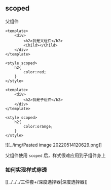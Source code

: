 ## scoped
父组件

```vue
<template>
	<div>
		<h2>我是父组件</h2>
		<Child></Child>
	</div>
</template>

<style scoped>
	h2{
		color:red;
	}
</style>
```

```vue
<template>
	<div>
		<h2>我是子组件</h2>
	</div>
</template>

<style scoped>
	h2{
		color:orange;
	}
</style>
```

![[../img/Pasted image 20220514120629.png]]

父组件使用 `scoped` 后，样式很难应用到子组件身上


### 如何实现样式穿透

[[../../../三件套+/深度选择器|深度选择器]]

